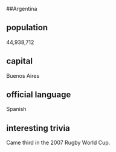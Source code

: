 ##Argentina
## population
44,938,712

## capital
Buenos Aires
 
## official language
Spanish

## interesting trivia
Came third in the 2007 Rugby World Cup.


